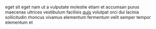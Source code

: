 eget sit eget nam ut a vulputate molestie etiam et accumsan purus maecenas
ultrices vestibulum facilisis [quis](generated_webpages/pulvinar5.md) volutpat
orci dui lacinia sollicitudin rhoncus vivamus elementum fermentum velit semper
tempor elementum et